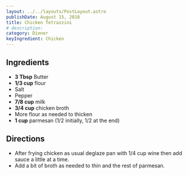 ```yaml
---
layout: ../../layouts/PostLayout.astro
publishDate: August 15, 2018
title: Chicken Tetrazzini
# description:
category: Dinner
keyIngredient: Chicken
---
```


## Ingredients
- **3 Tbsp** Butter
- **1/3 cup** flour
- Salt
- Pepper
- **7/8 cup** milk
- **3/4 cup** chicken broth
- More flour as needed to thicken
- **1 cup** parmesan (1/2 initially, 1/2 at the end)

## Directions
- After frying chicken as usual deglaze pan with 1/4 cup wine then add sauce a little at a time.
- Add a bit of broth as needed to thin and the rest of parmesan.
